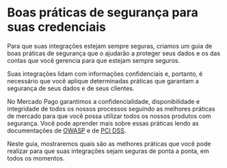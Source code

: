 # Boas práticas de segurança para suas credenciais

Para que suas integrações estejam sempre seguras, criamos um guia de boas práticas de segurança que o ajudarão a proteger seus dados e os das contas que você gerencia para que estejam sempre seguros.

Suas integrações lidam com informações confidenciais e, portanto, é necessário que você aplique determinadas práticas que garantam a segurança de seus dados e de seus clientes.

No Mercado Pago garantimos a confidencialidade, disponibilidade e integridade de todos os nossos processos seguindo as melhores práticas de mercado para que você possa utilizar todos os nossos produtos com segurança. Você pode aprender mais sobre essas práticas lendo as documentações de [OWASP](/developers/pt/guides/additional-content/security/owasp) e de [PCI DSS](/developers/pt/guides/additional-content/security/pci).

Neste guia, mostraremos quais são as melhores práticas que você pode realizar para que suas integrações sejam seguras de ponta a ponta, em todos os momentos.